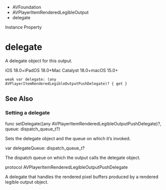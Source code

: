 

- AVFoundation
- AVPlayerItemRenderedLegibleOutput
-  delegate 

Instance Property

# delegate

A delegate object for this output.

iOS 18.0+iPadOS 18.0+Mac Catalyst 18.0+macOS 15.0+

``` source
weak var delegate: (any AVPlayerItemRenderedLegibleOutputPushDelegate)? { get }
```

## See Also

### Setting a delegate

func setDelegate((any AVPlayerItemRenderedLegibleOutputPushDelegate)?, queue: dispatch_queue_t?)

Sets the delegate object and the queue on which it’s invoked.

var delegateQueue: dispatch_queue_t?

The dispatch queue on which the output calls the delegate object.

protocol AVPlayerItemRenderedLegibleOutputPushDelegate

A delegate that handles the rendered pixel buffers produced by a rendered legible output object.


